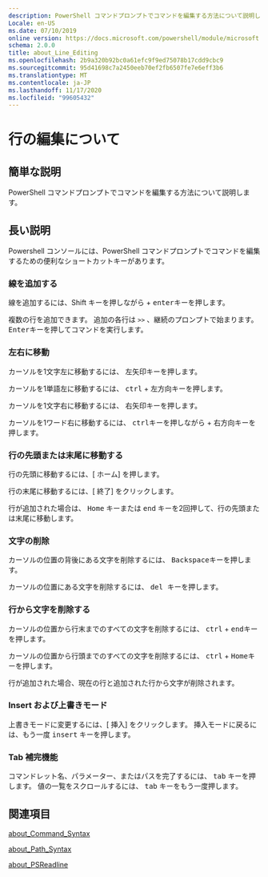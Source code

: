 ```yaml
---
description: PowerShell コマンドプロンプトでコマンドを編集する方法について説明します。
Locale: en-US
ms.date: 07/10/2019
online version: https://docs.microsoft.com/powershell/module/microsoft.powershell.core/about/about_line_editing?view=powershell-7.2&WT.mc_id=ps-gethelp
schema: 2.0.0
title: about_Line_Editing
ms.openlocfilehash: 2b9a320b92bc0a61efc9f9ed75078b17cdd9cbc9
ms.sourcegitcommit: 95d41698c7a2450eeb70ef2fb6507fe7e6eff3b6
ms.translationtype: MT
ms.contentlocale: ja-JP
ms.lasthandoff: 11/17/2020
ms.locfileid: "99605432"
---
```

# <a name="about-line-editing"></a>行の編集について

## <a name="short-description"></a>簡単な説明

PowerShell コマンドプロンプトでコマンドを編集する方法について説明します。

## <a name="long-description"></a>長い説明

Powershell コンソールには、PowerShell コマンドプロンプトでコマンドを編集するための便利なショートカットキーがあります。

### <a name="add-a-line"></a>線を追加する

線を追加するには、Shift キーを押し<kbd>ながら</kbd> + <kbd>enter</kbd>キーを押します。

複数の行を追加できます。 追加の各行は `>>` 、継続のプロンプトで始まります。 <kbd>Enter</kbd>キーを押してコマンドを実行します。

### <a name="move-left-and-right"></a>左右に移動

カーソルを1文字左に移動するには、 <kbd>左矢印</kbd>キーを押します。

カーソルを1単語左に移動するには、 <kbd>ctrl</kbd> + <kbd>左方向</kbd>キーを押します。

カーソルを1文字右に移動するには、 <kbd>右矢印</kbd>キーを押します。

カーソルを1ワード右に移動するには、 <kbd>ctrl</kbd>キーを押しながら + <kbd>右方向</kbd>キーを押します。

### <a name="move-to-a-lines-beginning-or-end"></a>行の先頭または末尾に移動する

行の先頭に移動するには、[ <kbd>ホーム</kbd>] を押します。

行の末尾に移動するには、[ <kbd>終了</kbd>] をクリックします。

行が追加された場合は、 <kbd>Home</kbd> キーまたは <kbd>end</kbd> キーを2回押して、行の先頭または末尾に移動します。

### <a name="delete-characters"></a>文字の削除

カーソルの位置の背後にある文字を削除するには、 <kbd>Backspace</kbd>キーを押します。

カーソルの位置にある文字を削除するには、 <kbd>del キーを</kbd>押します。

### <a name="delete-characters-from-a-line"></a>行から文字を削除する

カーソルの位置から行末までのすべての文字を削除するには、 <kbd>ctrl</kbd> + <kbd>end</kbd>キーを押します。

カーソルの位置から行頭までのすべての文字を削除するには、 <kbd>ctrl</kbd> + <kbd>Home</kbd>キーを押します。

行が追加された場合、現在の行と追加された行から文字が削除されます。

### <a name="insert-and-overstrike-mode"></a>Insert および上書きモード

上書きモードに変更するには、[ <kbd>挿入</kbd>] をクリックします。 挿入モードに戻るには、もう一度 <kbd>insert</kbd> キーを押します。

### <a name="tab-completion"></a>Tab 補完機能

コマンドレット名、パラメーター、またはパスを完了するには、 <kbd>tab</kbd> キーを押します。 値の一覧をスクロールするには、 <kbd>tab</kbd> キーをもう一度押します。

## <a name="see-also"></a>関連項目

[about_Command_Syntax](about_Command_Syntax.md)

[about_Path_Syntax](about_Path_Syntax.md)

[about_PSReadline](../../PSReadline/About/about_PSReadline.md)

